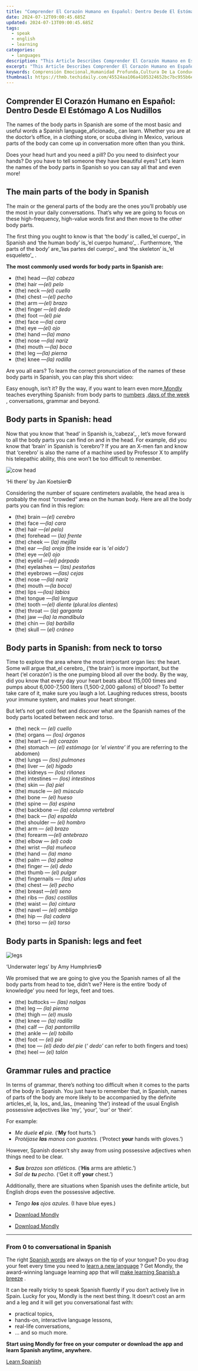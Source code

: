 ```yaml
---
title: "Comprender El Corazón Humano en Español: Dentro Desde El Estómago A Los Nudillos"
date: 2024-07-12T09:00:45.685Z
updated: 2024-07-13T09:00:45.685Z
tags:
  - speak
  - english
  - learning
categories:
  - languages
description: "This Article Describes Comprender El Corazón Humano en Español: Dentro Desde El Estómago A Los Nudillos"
excerpt: "This Article Describes Comprender El Corazón Humano en Español: Dentro Desde El Estómago A Los Nudillos"
keywords: Comprensión Emocional,Humanidad Profunda,Cultura De La Conducta Humana,Psicología Emocional Español,Interacciones Humanas,Ética Y Conducta Humana,Perspectiva Del Alma Humana
thumbnail: https://thmb.techidaily.com/45524aa106a4105324652bc7bc955b6e88f7e35d58f6ea88aa55d127c382693d.jpg
---
```


## Comprender El Corazón Humano en Español: Dentro Desde El Estómago A Los Nudillos

 The names of the body parts in Spanish are some of the most basic and useful words a Spanish language_aficionado_ can learn. Whether you are at the doctor’s office, in a clothing store, or scuba diving in Mexico, various parts of the body can come up in conversation more often than you think.



 Does your head hurt and you need a pill? Do you need to disinfect your hands? Do you have to tell someone they have beautiful eyes? Let’s learn the names of the body parts in Spanish so you can say all that and even more!

## The main parts of the body in Spanish

 The main or the general parts of the body are the ones you’ll probably use the most in your daily conversations. That’s why we are going to focus on these high-frequency, high-value words first and then move to the other body parts.

 The first thing you ought to know is that ‘the body’ is called_‘el cuerpo’_ in Spanish and ‘the human body’ is_‘el cuerpo humano’_ . Furthermore, ‘the parts of the body’ are_‘las partes del cuerpo’_ and ‘the skeleton’ is_‘el esqueleto’_ .

**The most commonly used words for body parts in Spanish are:**

* (the) head —_(la) cabeza_
* (the) hair —_(el) pelo_
* (the) neck —_(el) cuello_
* (the) chest —_(el) pecho_
* (the) arm —_(el) brazo_
* (the) finger —_(el) dedo_
* (the) foot —_(el) pie_
* (the) face —_(la) cara_
* (the) eye —_(el) ojo_
* (the) hand —_(la) mano_
* (the) nose —_(la) nariz_
* (the) mouth —_(la) boca_
* (the) leg —_(la) pierna_
* (the) knee —_(la) rodilla_

 Are you all ears? To learn the correct pronunciation of the names of these body parts in Spanish, you can play this short video:

 Easy enough, isn’t it? By the way, if you want to learn even more,[Mondly](https://app.adjust.io/5ixfg4k?campaign=blog-post-id-6369&fallback=https%3A%2F%2Fapp.mondly.com?avangate%5Fsrc=blog-post-id-6369?mother%5Flang=en%5Fus?target%5Flang=es&redirect%5Fandroid=https%3A%2F%2Fplay.google.com%2Fstore%2Fapps%2Fdetails%3Fid%3Dcom.atistudios.mondly.languages&redirect%5Fios=https%3A%2F%2Fitunes.apple.com%2Fapp%2Fid987873536&redirect%5Fmacos=https%3A%2F%2Fapp.mondly.com?avangate%5Fsrc=blog-post-id-6369?mother%5Flang=en%5Fus?target%5Flang=es) teaches everything Spanish: from body parts to [numbers](https://shop.mondly.com/affiliate.php?ACCOUNT=ATISTUDI&AFFILIATE=108875&PATH=https://www.mondly.com?AFFILIATE=108875) ,[days of the week](https://shop.mondly.com/affiliate.php?ACCOUNT=ATISTUDI&AFFILIATE=108875&PATH=https://www.mondly.com?AFFILIATE=108875) , conversations, grammar and beyond.

## Body parts in Spanish: head

 Now that you know that ‘head’ in Spanish is_‘cabeza’_ , let’s move forward to all the body parts you can find on and in the head. For example, did you know that ‘brain’ in Spanish is ‘cerebro’? If you are an X-men fan and know that ‘cerebro’ is also the name of a machine used by Professor X to amplify his telepathic ability, this one won’t be too difficult to remember.

![cow head](https://edge.mondly.com/blog/wp-content/uploads/2021/12/cow-head-960x640.jpg "The Body Parts In Spanish – From Head To Toe 4")

 ‘Hi there’ by Jan Koetsier©

 Considering the number of square centimeters available, the head area is probably the most “crowded” area on the human body. Here are all the body parts you can find in this region:

* (the) brain —_(el) cerebro_
* (the) face —_(la) cara_
* (the) hair —_(el pelo)_
* (the) forehead — (_la) frente_
* (the) cheek — (_la) mejilla_
* (the) ear —_(la) oreja_ (the inside ear is ‘_el oído’)_
* (the) eye —_(el) ojo_
* (the) eyelid —_(el) párpado_
* (the) eyelashes — (_las) pestañas_
* (the) eyebrows —_(las) cejas_
* (the) nose —_(la) nariz_
* (the) mouth —_(la boca)_
* (the) lips —_(los) labios_
* (the) tongue —_(la) lengua_
* (the) tooth —_(el) diente_ (plural:_los dientes_)
* (the) throat — (_la) garganta_
* (the) jaw —_(la) la mandíbula_
* (the) chin — (_la) barbilla_
* (the) skull — (_el) cráneo_

## Body parts in Spanish: from neck to torso

 Time to explore the area where the most important organ lies: the heart. Some will argue that_el cerebro_ (‘the brain’) is more important, but the heart (‘el corazón’) is the one pumping blood all over the body. By the way, did you know that every day your heart beats about 115,000 times and pumps about 6,000-7,500 liters (1,500-2,000 gallons) of blood? To better take care of it, make sure you laugh a lot. Laughing reduces stress, boosts your immune system, and makes your heart stronger.

 But let’s not get cold feet and discover what are the Spanish names of the body parts located between neck and torso.

* (the) neck — _(el) cuello_
* (the) organs — _(los) órganos_
* (the) heart — _(el) corazón_
* (the) stomach — _(el) estómago_  (or _‘el vientre’_  if you are referring to the abdomen)
* (the) lungs — _(los) pulmones_
* (the) liver — _(el) hígado_
* (the) kidneys — _(los) riñones_
* (the) intestines — _(los) intestinos_
* (the) skin — _(la) piel_
* (the) muscle — _(el)_ _músculo_
* (the) bone — _(el) hueso_
* (the) spine — _(la) espina_
* (the) backbone — _(la) columna vertebral_
* (the) back — _(la) espalda_
* (the) shoulder — _(el) hombro_
* (the) arm — _(el) brazo_
* (the) forearm —_(el) antebrazo_
* (the) elbow — _(el) codo_
* (the) wrist —_(la) muñeca_
* (the) hand — _(la) mano_
* (the) palm — _(la) palma_
* (the) finger — _(el) dedo_
* (the) thumb — _(el) pulgar_
* (the) fingernails — _(las) uñas_
* (the) chest — _(el) pecho_
* (the) breast —_(el) seno_
* (the) ribs — _(las) costillas_
* (the) waist — _(la) cintura_
* (the) navel — _(el) ombligo_
* (the) hip — _(la) cadera_
* (the) torso — _(el) torso_

## Body parts in Spanish: legs and feet

![legs](https://edge.mondly.com/blog/wp-content/uploads/2021/12/legs-960x718.jpg "The Body Parts In Spanish – From Head To Toe 5")

 ‘Underwater legs’ by Amy Humphries©

 We promised that we are going to give you the Spanish names of all the body parts from head to toe, didn’t we? Here is the entire ‘body of knowledge’ you need for legs, feet and toes.

* (the) buttocks — _(las) nalgas_
* (the) leg — _(la) pierna_
* (the) thigh — _(el) muslo_
* (the) knee — _(la) rodilla_
* (the) calf — _(la) pantorrilla_
* (the) ankle — _(el) tobillo_
* (the) foot — _(el) pie_
* (the) toe — _(el) dedo del pie_ (_‘_ _dedo’_  can refer to both fingers and toes)
* (the) heel — _(el) talón_

## Grammar rules and practice

 In terms of grammar, there’s nothing too difficult when it comes to the parts of the body in Spanish. You just have to remember that, in Spanish, names of parts of the body are more likely to be accompanied by the definite articles_el, la, los_ and_las_ (meaning ‘the’) instead of the usual English possessive adjectives like ‘my’, ‘your’, ‘our’ or ‘their’.

For example:

* _Me duele **el** pie._ (‘**My** foot hurts.’)
* _Protéjase **las** manos con guantes._ (‘Protect **your** hands with gloves.’)

 However, Spanish doesn’t shy away from using possessive adjectives when things need to be clear.

* _**Sus** brazos son atléticos._ (‘**His** arms are athletic.’)
* _Sal de **tu** pecho._ (‘Get it off **your** chest.’)

 Additionally, there are situations when Spanish uses the definite article, but English drops even the possessive adjective.

* _Tengo **los** ojos azules._ (I have blue eyes.)

* [Download Mondly](https://www.facebook.com/sharer/sharer.php?u=https%3A%2F%2Fwww.mondly.com%2Fblog%2Fbody-parts-in-spanish%2F&t=The+Body+Parts+in+Spanish+%E2%80%93+From+Head+to+Toe "Share on Facebook")
* [Download Mondly](https://shop.mondly.com/affiliate.php?ACCOUNT=ATISTUDI&AFFILIATE=108875&PATH=https://www.mondly.com?AFFILIATE=108875)

---

### From 0 to conversational in Spanish

 The right [Spanish words](https://shop.mondly.com/affiliate.php?ACCOUNT=ATISTUDI&AFFILIATE=108875&PATH=https://www.mondly.com?AFFILIATE=108875) are always on the tip of your tongue? Do you drag your feet every time you need to [learn a new language](https://shop.mondly.com/affiliate.php?ACCOUNT=ATISTUDI&AFFILIATE=108875&PATH=https://www.mondly.com?AFFILIATE=108875) ? Get Mondly, the award-winning language learning app that will [make learning Spanish a breeze](https://shop.mondly.com/affiliate.php?ACCOUNT=ATISTUDI&AFFILIATE=108875&PATH=https://www.mondly.com?AFFILIATE=108875) .

 It can be really tricky to speak Spanish fluently if you don’t actively live in Spain. Lucky for you, Mondly is the next best thing. It doesn’t cost an arm and a leg and it will get you conversational fast with:

* practical topics,
* hands-on, interactive language lessons,
* real-life conversations,
* … and so much more.

 **Start using Mondly for free on your computer or download the app and learn Spanish anytime, anywhere.**

[Learn Spanish](https://adjt.mondly.com/5ixfg4k?campaign=blog-post-id-6369&fallback=https%3A%2F%2Fapp.mondly.com%3Futm%5Fmedium%3Dblog%5Fblog-post-id-6369%26utm%5Fsource%3Dblog-post-id-6369&redirect%5Fmacos=https%3A%2F%2Fapp.mondly.com%3Futm%5Fmedium%3Dblog%5Fblog-post-id-6369%26utm%5Fsource%3Dblog-post-id-6369&redirect%5Fandroid=https%3A%2F%2Fplay.google.com%2Fstore%2Fapps%2Fdetails%3Fid%3Dcom.atistudios.mondly.languages%3Futm%5Fmedium%3Dblog%5Fblog-post-id-6369%26utm%5Fsource%3Dblog-post-id-6369&redirect%5Fios=https%3A%2F%2Fapps.apple.com%2Fapp%2Fapple-store%2Fid987873536%3Fpt%3D78954800%26ct%3Dblog-post-id-6369%26mt%3D8 "Learn Spanish")

<ins class="adsbygoogle"
     style="display:block"
     data-ad-format="autorelaxed"
     data-ad-client="ca-pub-7571918770474297"
     data-ad-slot="1223367746"></ins>



<ins class="adsbygoogle"
     style="display:block"
     data-ad-client="ca-pub-7571918770474297"
     data-ad-slot="8358498916"
     data-ad-format="auto"
     data-full-width-responsive="true"></ins>




